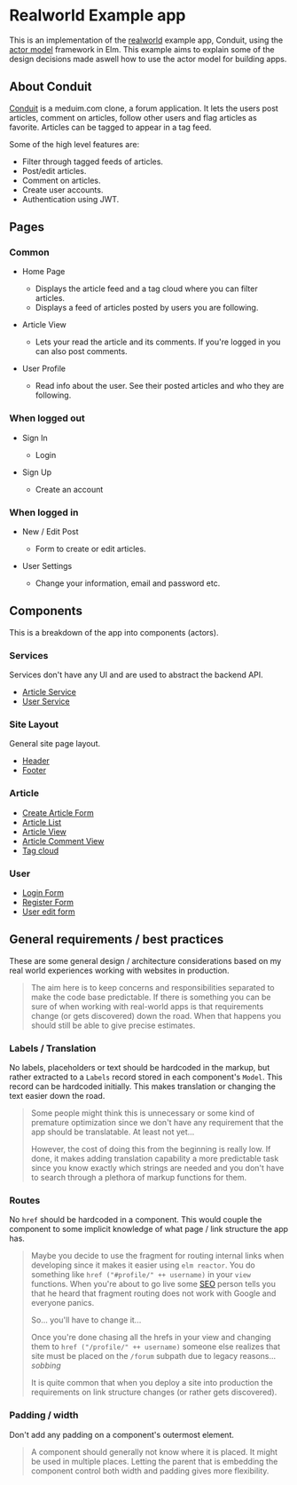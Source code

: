 # Realworld Example app

This is an implementation of the [realworld] example app, Conduit, using the
[actor model] framework in Elm.
This example aims to explain some of the design decisions made aswell
how to use the actor model for building apps.

## About Conduit

[Conduit] is a meduim.com clone, a forum application. It lets the users
post articles, comment on articles, follow other users and flag articles
as favorite. Articles can be tagged to appear in a tag feed.

Some of the high level features are:

- Filter through tagged feeds of articles.
- Post/edit articles.
- Comment on articles.
- Create user accounts.
- Authentication using JWT.

## Pages

### Common

- Home Page
    - Displays the article feed and a tag cloud where you
      can filter articles.
    - Displays a feed of articles posted by users you are following.

- Article View
    - Lets your read the article and its comments. If you're logged in
      you can also post comments.

- User Profile
    - Read info about the user. See their posted articles and who they
      are following.

### When logged out

- Sign In
    - Login

- Sign Up
    - Create an account

### When logged in

- New / Edit Post
    - Form to create or edit articles.

- User Settings
    - Change your information, email and password etc.


## Components

This is a breakdown of the app into components (actors).

### Services

Services don't have any UI and are used to abstract the backend API.

- [Article Service]
- [User Service]

### Site Layout

General site page layout.

- [Header]
- [Footer]

### Article

- [Create Article Form]
- [Article List]
- [Article View]
- [Article Comment View]
- [Tag cloud]

### User

- [Login Form]
- [Register Form]
- [User edit form]


## General requirements / best practices

These are some general design / architecture considerations based on my real
world experiences working with websites in production. 

> The aim here is to keep concerns and responsibilities separated to make
> the code base predictable. If there is something you can be sure of
> when working with real-world apps is that requirements change (or gets
> discovered) down the road. When that happens you should still be able
> to give precise estimates.

### Labels / Translation

No labels, placeholders or text should be hardcoded in the markup, but rather
extracted to a `Labels` record stored in each component's `Model`. This
record can be hardcoded initially.
This makes translation or changing the text easier down the road.

> Some people might think this is unnecessary or some kind of premature
> optimization since we don't have any requirement that the app should be
> translatable. At least not yet...
>
> However, the cost of doing this from the beginning is really low. If done,
> it makes adding translation capability a more predictable task since you
> know exactly which strings are needed and you don't have to search through
> a plethora of markup functions for them.

### Routes

No `href` should be hardcoded in a component. This would couple the component
to some implicit knowledge of what page / link structure the app has.

> Maybe you decide to use the fragment for routing internal links when
> developing since it makes it easier using `elm reactor`. You do something
> like `href ("#profile/" ++ username)` in your `view` functions.
> When you're about to go live some [SEO] person tells you that he
> heard that fragment routing does not work with Google and everyone panics.
>
> So... you'll have to change it...
>
> Once you're done chasing all the hrefs in your view and changing them to
> `href ("/profile/" ++ username)` someone else realizes that site must
> be placed on the `/forum` subpath due to legacy reasons... *sobbing*
>
> It is quite common that when you deploy a site into production
> the requirements on link structure changes (or rather gets discovered).


### Padding / width

Don't add any padding on a component's outermost element.

> A component should generally not know where it is placed. It might be used in
> multiple places.
> Letting the parent that is embedding the component control both width and padding
> gives more flexibility.


[SEO]: https://en.wikipedia.org/wiki/Search_engine_optimization
[realworld]: https://github.com/gothinkster/realworld
[actor model]: https://package.elm-lang.org/packages/webbhuset/elm-actor-model/latest/
[Conduit]: https://demo.realworld.io

[Login Form]: component/LoginForm.md
[Register Form]: component/RegisterForm.md
[User edit form]: component/UserEditForm.md
[Create Article Form]: component/ArticleForm.md
[Article List]: component/ArticleList.md
[Article View]: component/ArticleView.md
[Article Comment View]: component/CommentView.md
[Tag cloud]: component/Tags.md
[Header]: component/Header.md
[Footer]: component/Footer.md
[Article Service]: component/ArticleService.md
[User Service]: component/UserService.md
